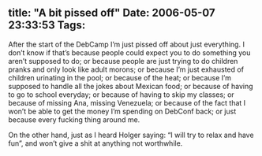 title: "A bit pissed off"
Date: 2006-05-07 23:33:53
Tags: 
---
<p>After the start of the DebCamp I&#8217;m just pissed off about just everything. I don&#8217;t know if that&#8217;s because people could expect you to do something you aren&#8217;t supposed to do; or because people are just trying to do children pranks and only look like adult morons; or because I&#8217;m just exhausted of children urinating in the pool; or because of the heat; or because I&#8217;m supposed to handle all the jokes about Mexican food; or because of having to go to school everyday; or because of having to skip my classes; or because of missing Ana, missing Venezuela; or because of the fact that I won&#8217;t be able to get the money I&#8217;m spending on DebConf back; or just because every fucking thing around me.</p>

<p>On the other hand, just as I heard Holger saying: &#8220;I will try to relax and have fun&#8221;, and won&#8217;t give a shit at anything not worthwhile.</p>
